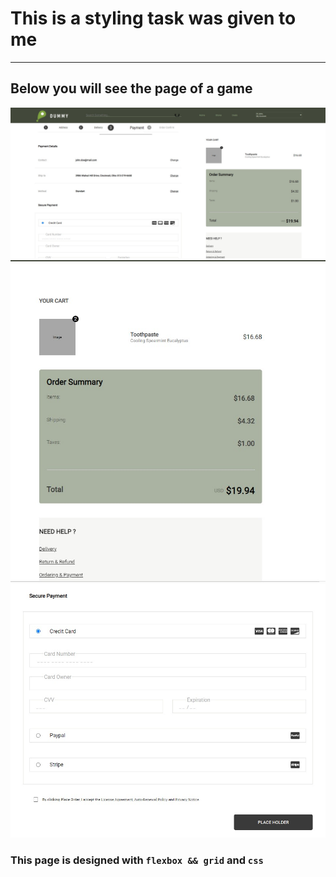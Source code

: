 # This is a styling task was given to me
---
## Below you will see the page of a game
![alt text](https://github.com/barisdevjs/Js-Projects/blob/main/page-assignment/screenshots/p1.jpg)
![alt text](https://github.com/barisdevjs/Js-Projects/blob/main/page-assignment/screenshots/p2.jpg)
![alt text](https://github.com/barisdevjs/Js-Projects/blob/main/page-assignment/screenshots/p3.jpg)


### This page is designed with `flexbox && grid` and `css`
